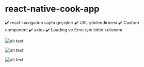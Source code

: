 # react-native-cook-app

✔️ react-navigation sayfa geçişleri
✔️ URL yönlendirmesi
✔️ Custom component
✔️ axios
✔️ Loading ve Error için lottie kullanımı

![alt text](http://url/to/img.png)

![alt text](http://url/to/img.png)

![alt text](http://url/to/img.png)
